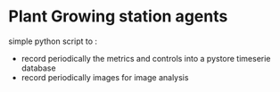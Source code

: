 # Plant Growing station agents

simple python script to :
- record periodically the metrics and controls into a pystore timeserie database
- record periodically images for image analysis



